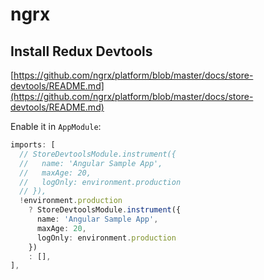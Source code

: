 # ngrx

## Install Redux Devtools
[https://github.com/ngrx/platform/blob/master/docs/store-devtools/README.md](https://github.com/ngrx/platform/blob/master/docs/store-devtools/README.md)

Enable it in `AppModule`:

```ts
imports: [
  // StoreDevtoolsModule.instrument({
  //   name: 'Angular Sample App',
  //   maxAge: 20,
  //   logOnly: environment.production
  // }),
  !environment.production
    ? StoreDevtoolsModule.instrument({
      name: 'Angular Sample App',
      maxAge: 20,
      logOnly: environment.production
    })
    : [],
],
```
